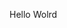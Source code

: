 Hello Wolrd


























































































































































































































































